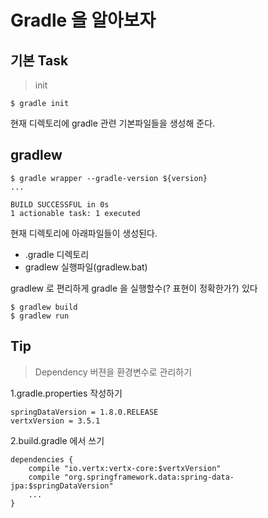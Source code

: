 Gradle 을 알아보자
==================

기본 Task
---------

> init

```
$ gradle init
```

현재 디렉토리에 gradle 관련 기본파일들을 생성해 준다.

gradlew
-------

```
$ gradle wrapper --gradle-version ${version}
...

BUILD SUCCESSFUL in 0s
1 actionable task: 1 executed
```

현재 디렉토리에 아래파일들이 생성된다.

-	.gradle 디렉토리
-	gradlew 실행파일(gradlew.bat)

gradlew 로 편리하게 gradle 을 실행할수(? 표현이 정확한가?) 있다

```
$ gradlew build
$ gradlew run
```

Tip
---

> Dependency 버젼을 환경변수로 관리하기

1.gradle.properties 작성하기

```
springDataVersion = 1.8.0.RELEASE
vertxVersion = 3.5.1
```

2.build.gradle 에서 쓰기

```
dependencies {
    compile "io.vertx:vertx-core:$vertxVersion"
    compile "org.springframework.data:spring-data-jpa:$springDataVersion"
    ...
}
```
